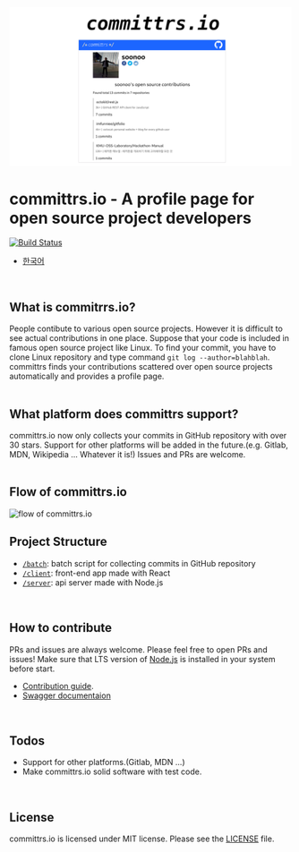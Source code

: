 ![soonoo's profile](soonoo-profile.png)
<br />
# committrs.io - A profile page for open source project developers
[![Build Status](https://travis-ci.com/soonoo/committrs.io.svg?branch=master)](https://travis-ci.com/soonoo/committrs)  
* [한국어](README-kr.md)  

<br />

## What is commitrrs.io?
People contibute to various open source projects. However it is difficult to see actual contributions in one place. Suppose that your code is included in famous open source project like Linux. To find your commit, you have to clone Linux repository and type command `git log --author=blahblah`. committrs finds your contributions scattered over open source projects automatically and provides a profile page.  
 <br />
## What platform does committrs support?
committrs.io now only collects your commits in GitHub repository with over 30 stars. Support for other platforms will be added in the future.(e.g. Gitlab, MDN, Wikipedia ... Whatever it is!) Issues and PRs are welcome.  
 <br />
## Flow of committrs.io
![flow of committrs.io](https://raw.githubusercontent.com/soonoo/committrs.io/master/app-flow.png)
 <br />
## Project Structure  
- [`/batch`](https://github.com/soonoo/committrs.io/tree/master/batch): batch script for collecting commits in GitHub repository  
- [`/client`](https://github.com/soonoo/committrs.io/tree/master/client): front-end app made with React
- [`/server`](https://github.com/soonoo/committrs.io/tree/master/server): api server made with Node.js  

<br />

## How to contribute
PRs and issues are always welcome. Please feel free to open PRs and issues! Make sure that LTS version of [Node.js](https://github.com/cocos2d/cocos2d-x) is installed in your system before start.  
- [Contribution guide](CONTRIBUTING.md).
- [Swagger documentaion](https://api.committrs.io/swagger)

<br />

## Todos
- Support for other platforms.(Gitlab, MDN ...)
- Make committrs.io solid software with test code.

<br />

## License
committrs.io is licensed under MIT license. Please see the [LICENSE](LICENSE.md) file.

